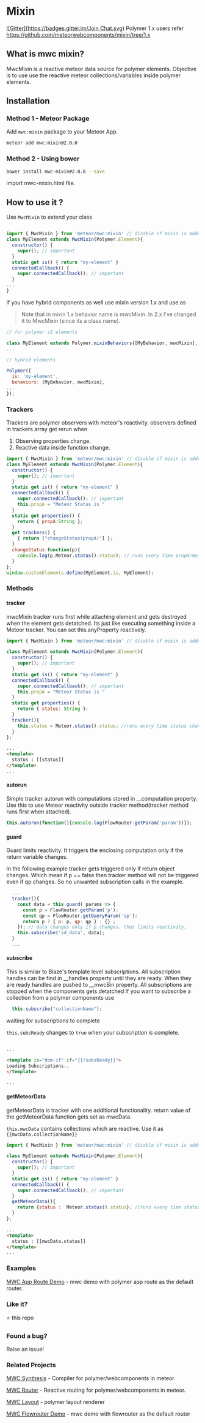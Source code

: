 <!--
  Title: Meteor Webcomponents Mixin, for Meteor Polymer integration
  Description: Mixin for polymer/webcomponents in meteor.
  -->
# Mixin

[![Gitter](https://badges.gitter.im/Join Chat.svg)](https://gitter.im/aruntk/meteorwebcomponents?utm_source=badge&utm_medium=badge&utm_campaign=pr-badge&utm_content=badge)
Polymer 1.x users refer https://github.com/meteorwebcomponents/mixin/tree/1.x

## What is mwc mixin?

MwcMixin is a reactive meteor data source for polymer elements. Objective is to use use the reactive meteor collections/variables inside polymer elements.

## Installation

### Method 1 - Meteor Package
Add `mwc:mixin` package to your Meteor App.

```sh
meteor add mwc:mixin@2.0.0

```
### Method 2 - Using bower

```sh
bower install mwc-mixin#2.0.0 --save
```
import mwc-mixin.html file.



## How to use it ?

Use `MwcMixin` to extend your class
```js

import { MwcMixin } from 'meteor/mwc:mixin' // disable if mixin is added using bower
class MyElement extends MwcMixin(Polymer.Element){
  constructor() {
    super(); // important
  }
  static get is() { return "my-element" }
  connectedCallback() {
    super.connectedCallback(); // important
  }
...
}
```

If you have hybrid components as well use mixin version 1.x and use as 

> Note that in mixin 1.x behavior name is mwcMixin. In 2.x I've changed it to MwcMixin (since its a class name).

```js
// for polymer v2 elements

class MyElement extends Polymer.mixinBehaviors([MyBehavior, mwcMixin], Polymer.Element) {
...
```


```js
// hybrid elements

Polymer({
  is: 'my-element',
  behaviors: [MyBehavior, mwcMixin],
...
});


```
### Trackers

Trackers are polymer observers with meteor's reactivity.
observers defined in trackers array get rerun when
1. Observing properties change.
2. Reactive data inside function change.

```js
import { MwcMixin } from 'meteor/mwc:mixin' // disable if mixin is added using bower
class MyElement extends MwcMixin(Polymer.Element){
  constructor() {
    super(); // important
  }
  static get is() { return "my-element" }
  connectedCallback() {
    super.connectedCallback(); // important
    this.propA = "Meteor Status is "
  }
  static get properties() {
    return { propA:String };
  }
  get trackers() {
    { return ["changeStatus(propA)"] };
  }
  changeStatus:function(p){
    console.log(p,Meteor.status().status); // runs every time propA/meteor status changes.
  }
};
window.customElements.define(MyElement.is, MyElement);
```

### Methods

#### tracker

mwcMixin tracker runs first while attaching element and gets destroyed when the element gets detatched. Its just like executing something inside a Meteor tracker. You can set this.anyProperty reactively.

```js
import { MwcMixin } from 'meteor/mwc:mixin' // disable if mixin is added using bower

class MyElement extends MwcMixin(Polymer.Element){
  constructor() {
    super(); // important
  }
  static get is() { return "my-element" }
  connectedCallback() {
    super.connectedCallback(); // important
    this.propA = "Meteor Status is "
  }
  static get properties() {
    return { status: String };
  }
  tracker(){
    this.status = Meteor.status().status; //runs every time status changes.
  }
};
```
```html
...
<template>
  status : [[status]]
</template>
...
```



#### autorun

Simple tracker autorun with computations stored in __computation property. Use this to use Meteor reactivity outside tracker method(tracker method runs first when attached).

```js
this.autorun(function(){console.log(FlowRouter.getParam('param'))});
```

#### guard

Guard limits reactivity. It triggers the enclosing computation only if the return variable changes.

In the following example tracker gets triggered only if return object changes. Which mean if p == false then tracker method will not be triggered even if qp changes. So no unwanted subscription calls in the example.
  
```js
  ...
  tracker(){
    const data = this.guard( params => {
      const p = FlowRouter.getParam('p');
      const qp = FlowRouter.getQueryParam('qp');
      return p ? { p: p, qp: qp } : {} ;
    }); // data changes only if p changes. thus limits reactivity.
    this.subscribe('sd_data', data);
  }
  ...
```


#### subscribe

This is similar to Blaze's template level subscriptions.
All subscription handles can be find in __handles property until they are ready. When they are ready handles are pushed to __mwcBin property.
All subscriptions are stopped when the components gets detatched
If you want to subscribe a collection from a polymer components use
```js
  this.subscribe("collectionName"); 
```

waiting for subscriptions to complete

`this.subsReady` changes to `true` when your subscription is complete.

```html

...

<template is="dom-if" if="{{!subsReady}}">
Loading Subscriptions..
</template>

...

```



#### getMeteorData

getMeteorData is tracker with one additional functionality. return value of the getMeteorData function gets set as mwcData. 

`this.mwcData` contains collections which are reactive. Use it as
`{{mwcData.collectionName}}`

```js
import { MwcMixin } from 'meteor/mwc:mixin' // disable if mixin is added using bower

class MyElement extends MwcMixin(Polymer.Element){
  constructor() {
    super(); // important
  }
  static get is() { return "my-element" }
  connectedCallback() {
    super.connectedCallback(); // important
  }
  getMeteorData(){
    return {status :  Meteor.status().status}; //runs every time status changes.
  }
};

```
```html
...
<template>
  status : [[mwcData.status]]
</template>
...
```



### Examples

[MWC App Route Demo](https://github.com/aruntk/kickstart-meteor-polymer-with-app-route/tree/2.0-preview) - mwc demo with polymer app route as the default router.

### Like it?

:star: this repo

### Found a bug?

Raise an issue!

### Related Projects

[MWC Synthesis](https://github.com/meteorwebcomponents/synthesis) - Compiler for polymer/webcomponents in meteor.

[MWC Router](https://github.com/meteorwebcomponents/router) - Reactive routing for polymer/webcomponents in meteor.

[MWC Layout](https://github.com/meteorwebcomponents/layout) - polymer layout renderer

[MWC Flowrouter Demo](https://github.com/aruntk/kickstart-meteor-polymer) - mwc demo with flowrouter as the default router



